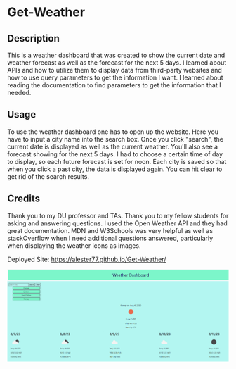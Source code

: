 # Get-Weather

## Description
This is a weather dashboard that was created to show the current date and weather forecast as well as the forecast for the next 5 days. I learned about APIs and how to utilize them to display data from third-party websites and how to use query parameters to get the information I want. I learned about reading the documentation to find parameters to get the information that I needed. 

## Usage
To use the weather dashboard one has to open up the website. Here you have to input a city name into the search box. Once you click "search", the current date is displayed as well as the current weather. You'll also see a forecast showing for the next 5 days. I had to choose a certain time of day to display, so each future forecast is set for noon. Each city is saved so that when you click a past city, the data is displayed again. You can hit clear to get rid of the search results. 


## Credits
Thank you to my DU professor and TAs. Thank you to my fellow students for asking and answering questions. I used the Open Weather API and they had great documentation. MDN and W3Schools was very helpful as well as stackOverflow when I need additional questions answered, particularly when displaying the weather icons as images.  

Deployed Site: https://alester77.github.io/Get-Weather/

![Image of website](./assets/images/screenshot.png)